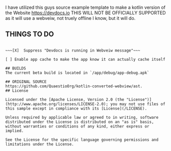 I have utilized this guys source example template to make a kotlin version of the Website https://devdocs.io
THIS WILL NOT BE OFFICIALLY SUPPORTED as it will use a webveiw, not truely offline I know, but it will do. 

## THINGS TO DO
~~~[X]	Remove annoying Header Bar~~~

~~~[X]	Suppress "Devdocs is running in Webveiw message"~~~

[ ]	Enable app cache to make the app know it can actually cache itself

## BUILDS
The current beta build is located in `/app/debug/app-debug.apk`

## ORIGINAL SOURCE
https://github.com/QuaestioOrg/kotlin-converted-webview/ast.
## License

Licensed under the [Apache License, Version 2.0 (the "License")](http://www.apache.org/licenses/LICENSE-2.0); you may not use files of this sample except in compliance with its [License](/LICENSE).

Unless required by applicable law or agreed to in writing, software distributed under the License is distributed on an "as is" basis, without warranties or conditions of any kind, either express or implied.

See the License for the specific language governing permissions and limitations under the License.
